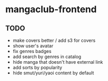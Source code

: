 # mangaclub-frontend

## TODO
- make covers better / add s3 for covers
- show user's avatar
- fix genres badges
- add search by genres in catalog
- hide manga that doesn't have external link
- add sorts by popularity
- hide smut/yuri/yaoi content by default